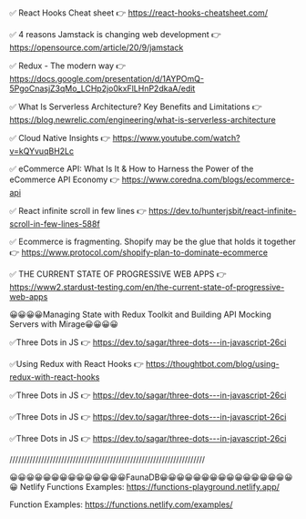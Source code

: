 ✅ React Hooks Cheat sheet 👉 https://react-hooks-cheatsheet.com/

✅ 4 reasons Jamstack is changing web development 👉 https://opensource.com/article/20/9/jamstack

✅ Redux - The modern way 👉 https://docs.google.com/presentation/d/1AYPOmQ-5PgoCnasjZ3qMo_LCHp2jo0kxFlLHnP2dkaA/edit

✅ What Is Serverless Architecture? Key Benefits and Limitations 👉 https://blog.newrelic.com/engineering/what-is-serverless-architecture

✅ Cloud Native Insights 👉 https://www.youtube.com/watch?v=kQYvuqBH2Lc

✅ eCommerce API: What Is It & How to Harness the Power of the eCommerce API Economy 👉 https://www.coredna.com/blogs/ecommerce-api

✅ React infinite scroll in few lines 👉 https://dev.to/hunterjsbit/react-infinite-scroll-in-few-lines-588f

✅ Ecommerce is fragmenting. Shopify may be the glue that holds it together 👉 https://www.protocol.com/shopify-plan-to-dominate-ecommerce

✅ THE CURRENT STATE OF PROGRESSIVE WEB APPS 👉 https://www2.stardust-testing.com/en/the-current-state-of-progressive-web-apps


😀😀😀😀Managing State with Redux Toolkit and Building API Mocking Servers with Mirage😀😀😀😀

✅Three Dots in JS  👉 https://dev.to/sagar/three-dots---in-javascript-26ci

✅Using Redux with React Hooks  👉 https://thoughtbot.com/blog/using-redux-with-react-hooks

✅Three Dots in JS  👉 https://dev.to/sagar/three-dots---in-javascript-26ci

✅Three Dots in JS  👉 https://dev.to/sagar/three-dots---in-javascript-26ci

✅Three Dots in JS  👉 https://dev.to/sagar/three-dots---in-javascript-26ci


////////////////////////////////////////////////////////////////////

😀😀😀😀😀😀😀😀😀😀😀😀😀😀FaunaDB😀😀😀😀😀😀😀😀😀😀😀😀😀😀😀😀😀
Netlify Functions Examples:
https://functions-playground.netlify.app/

Function Examples:
https://functions.netlify.com/examples/

